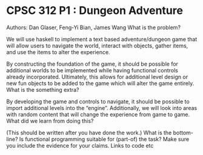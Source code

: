 # CPSC 312 P1 : Dungeon Adventure

Authors: Dan Glaser, Feng-Yi Bian, James Wang
What is the problem?

We will use haskell to implement a text based adventure/dungeon game that will allow users to navigate the world, interact with objects, gather items, and use the items to alter the experience.

By constructing the foundation of the game, it should be possible for additional worlds to be implemented while having functional controls already incorporated. Ultimately, this allows for additional level design or new fun objects to be added to the game which will alter the game entirely.
What is the something extra?

By developing the game and controls to navigate, it should be possible to import additional levels into the “engine”. Additionally, we will look into areas with random content that will change the experience from game to game.
What did we learn from doing this?

(This should be written after you have done the work.) What is the bottom-line? Is functional programming suitable for (part-of) the task? Make sure you include the evidence for your claims.
Links to code etc
